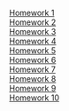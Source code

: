 [Homework 1](https://mrsaladbutt.github.io/React-Homework/hw-1/build/)<br>
[Homework 2](https://mrsaladbutt.github.io/React-Homework/hw-2/build/)<br>
[Homework 3](https://mrsaladbutt.github.io/React-Homework/hw-3/build/)<br>
[Homework 4](https://mrsaladbutt.github.io/React-Homework/hw-4/build/)<br>
[Homework 5](https://mrsaladbutt.github.io/React-Homework/hw-5/build/)<br>
[Homework 6](https://mrsaladbutt.github.io/React-Homework/hw-6/build/)<br>
[Homework 7](https://mrsaladbutt.github.io/React-Homework/hw-7/build/)<br>
[Homework 8](https://mrsaladbutt.github.io/React-Homework/hw-8/build/)<br>
[Homework 9](https://mrsaladbutt.github.io/React-Homework/hw-9/build/)<br>
[Homework 10](https://mrsaladbutt.github.io/React-Homework/hw-10/build/)<br>



